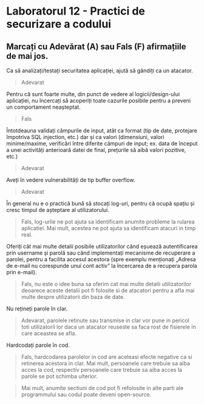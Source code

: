 # Laboratorul 12 - Practici de securizare a codului



## Marcați cu Adevărat (A) sau Fals (F) afirmațiile de mai jos.  

Ca să analizați/testați securitatea aplicației, ajută să gândiți ca un atacator. 

> Adevarat

Pentru  că  sunt  foarte  multe,  din  punct  de  vedere al logicii/design-ului aplicației, nu încercați  să  acoperiți  toate  cazurile  posibile  pentru  a  preveni un comportament neașteptat. 

> Fals

Întotdeauna validați câmpurile de input,  atât ca format (tip de date, protejare împotriva SQL injection, etc.) dar și ca valori (dimensiuni, valori minime/maxime, verificări între diferite câmpuri de input;  ex. data de început a unei activități anterioară datei  de  final, prețurile să aibă valori pozitive, etc.)

>Adevarat

Aveți în vedere vulnerabilități de tip buffer overflow. 

> Adevarat

În general nu e o practică bună să stocați log-uri, pentru că ocupă spațiu și cresc timpul de așteptare al utilizatorului. 

> Fals, log-urile ne pot ajuta sa identificam anumite probleme la rularea aplicatiei. Mai mult, acestea ne pot ajuta sa identificam atacuri in timp real. 

Oferiți  cât  mai  multe  detalii  posibile  utilizatorilor  când  eșuează autentificarea  prin username  și parolă sau când implementați mecanisme de recuperare a parolei, pentru a facilita accesul acestora (spre exemplu menționați „Adresa de e-mail nu corespunde unui cont activ” la încercarea de a recupera parola prin e-mail).

> Fals, nu este o idee buna sa oferim cat mai multe detalii utilizatorilor deoarece aceste detalii pot fi folosite si de atacatori pentru a afla mai multe despre utilizatorii din baza de date.

Nu rețineți parole în clar. 

> Adevarat, parolele retinute sau transmise in clar vor pune in pericol toti utilizatorii lor daca un atacator reuseste sa faca rost de fisierele in care aceastea se afla.

Hardcodați parole în cod.

> Fals, hardcodarea parolelor in cod are aceleasi efecte negative ca si retinerea acestora in clar. Mai mult, persoanele care trebuie sa aiba acces la cod, respectiv persoanele care trebuie sa aiba acces la parole se pot schimba ulterior. 

> Mai mult, anumite sectiuni de cod pot fi refolosite in alte parti ale programmului sau codul poate deveni open-source.

<br>

